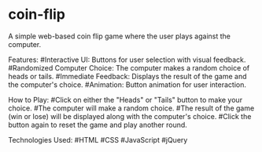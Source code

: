# coin-flip
A simple web-based coin flip game where the user plays against the computer.

Features:
#Interactive UI: Buttons for user selection with visual feedback.
#Randomized Computer Choice: The computer makes a random choice of heads or tails.
#Immediate Feedback: Displays the result of the game and the computer's choice.
#Animation: Button animation for user interaction.

How to Play:
#Click on either the "Heads" or "Tails" button to make your choice.
#The computer will make a random choice.
#The result of the game (win or lose) will be displayed along with the computer's choice.
#Click the button again to reset the game and play another round.

Technologies Used:
#HTML
#CSS
#JavaScript
#jQuery
